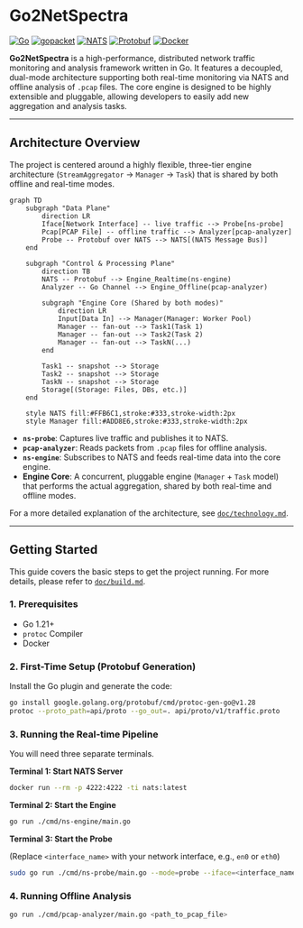 # Go2NetSpectra

[![Go](https://img.shields.io/badge/go-1.25-blue.svg)](https://go.dev/) [![gopacket](https://img.shields.io/badge/gopacket-1.1.19-blue.svg)](https://github.com/google/gopacket) [![NATS](https://img.shields.io/badge/NATS-1.31.0-green.svg)](https://nats.io/) [![Protobuf](https://img.shields.io/badge/Protobuf-1.36.9-blue.svg)](https://protobuf.dev/) [![Docker](https://img.shields.io/badge/docker-20.10%2B-blue)](https://www.docker.com/)

**Go2NetSpectra** is a high-performance, distributed network traffic monitoring and analysis framework written in Go. It features a decoupled, dual-mode architecture supporting both real-time monitoring via NATS and offline analysis of `.pcap` files. The core engine is designed to be highly extensible and pluggable, allowing developers to easily add new aggregation and analysis tasks.

---

## Architecture Overview

The project is centered around a highly flexible, three-tier engine architecture (`StreamAggregator` -> `Manager` -> `Task`) that is shared by both offline and real-time modes.

```mermaid
graph TD
    subgraph "Data Plane"
        direction LR
        Iface[Network Interface] -- live traffic --> Probe[ns-probe]
        Pcap[PCAP File] -- offline traffic --> Analyzer[pcap-analyzer]
        Probe -- Protobuf over NATS --> NATS[(NATS Message Bus)]
    end

    subgraph "Control & Processing Plane"
        direction TB
        NATS -- Protobuf --> Engine_Realtime(ns-engine)
        Analyzer -- Go Channel --> Engine_Offline(pcap-analyzer)
        
        subgraph "Engine Core (Shared by both modes)"
            direction LR
            Input[Data In] --> Manager(Manager: Worker Pool)
            Manager -- fan-out --> Task1(Task 1)
            Manager -- fan-out --> Task2(Task 2)
            Manager -- fan-out --> TaskN(...)
        end

        Task1 -- snapshot --> Storage
        Task2 -- snapshot --> Storage
        TaskN -- snapshot --> Storage
        Storage[(Storage: Files, DBs, etc.)]
    end

    style NATS fill:#FFB6C1,stroke:#333,stroke-width:2px
    style Manager fill:#ADD8E6,stroke:#333,stroke-width:2px
```
- **`ns-probe`**: Captures live traffic and publishes it to NATS.
- **`pcap-analyzer`**: Reads packets from `.pcap` files for offline analysis.
- **`ns-engine`**: Subscribes to NATS and feeds real-time data into the core engine.
- **Engine Core**: A concurrent, pluggable engine (`Manager` + `Task` model) that performs the actual aggregation, shared by both real-time and offline modes.

For a more detailed explanation of the architecture, see [`doc/technology.md`](doc/technology.md).

---

## Getting Started

This guide covers the basic steps to get the project running. For more details, please refer to [`doc/build.md`](doc/build.md).

### 1. Prerequisites

- Go 1.21+
- `protoc` Compiler
- Docker

### 2. First-Time Setup (Protobuf Generation)

Install the Go plugin and generate the code:
```sh
go install google.golang.org/protobuf/cmd/protoc-gen-go@v1.28
protoc --proto_path=api/proto --go_out=. api/proto/v1/traffic.proto
```

### 3. Running the Real-time Pipeline

You will need three separate terminals.

**Terminal 1: Start NATS Server**
```sh
docker run --rm -p 4222:4222 -ti nats:latest
```

**Terminal 2: Start the Engine**
```sh
go run ./cmd/ns-engine/main.go
```

**Terminal 3: Start the Probe**

(Replace `<interface_name>` with your network interface, e.g., `en0` or `eth0`)
```sh
sudo go run ./cmd/ns-probe/main.go --mode=probe --iface=<interface_name>
```

### 4. Running Offline Analysis

```sh
go run ./cmd/pcap-analyzer/main.go <path_to_pcap_file>
```